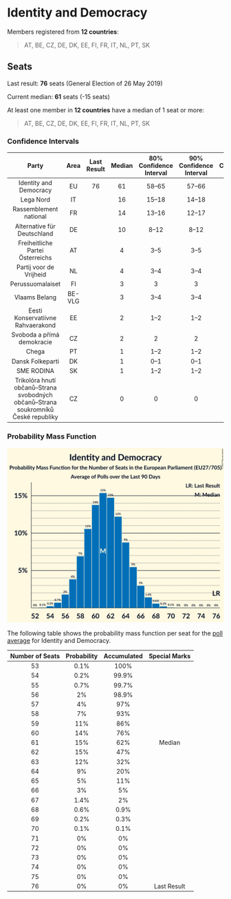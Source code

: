 # Identity and Democracy

Members registered from **12 countries**:

> AT, BE, CZ, DE, DK, EE, FI, FR, IT, NL, PT, SK

## Seats

Last result: **76** seats (General Election of 26 May 2019)

Current median: **61** seats (-15 seats)

At least one member in **12 countries** have a median of 1 seat or more:

> AT, BE, CZ, DE, DK, EE, FI, FR, IT, NL, PT, SK

### Confidence Intervals

| Party | Area | Last Result | Median | 80% Confidence Interval | 90% Confidence Interval | 95% Confidence Interval | 99% Confidence Interval |
|:-----:|:----:|:-----------:|:------:|:-----------------------:|:-----------------------:|:-----------------------:|:-----------------------:|
| Identity and Democracy | EU | 76 | 61 | 58–65 | 57–66 | 56–66 | 55–68 |
| Lega Nord | IT | | 16 | 15–18 | 14–18 | 14–19 | 13–20 |
| Rassemblement national | FR | | 14 | 13–16 | 12–17 | 12–17 | 11–18 |
| Alternative für Deutschland | DE | | 10 | 8–12 | 8–12 | 8–13 | 8–13 |
| Freiheitliche Partei Österreichs | AT | | 4 | 3–5 | 3–5 | 3–5 | 3–5 |
| Partij voor de Vrijheid | NL | | 4 | 3–4 | 3–4 | 3–5 | 3–5 |
| Perussuomalaiset | FI | | 3 | 3 | 3 | 3 | 2–3 |
| Vlaams Belang | BE-VLG | | 3 | 3–4 | 3–4 | 3–4 | 3–4 |
| Eesti Konservatiivne Rahvaerakond | EE | | 2 | 1–2 | 1–2 | 1–2 | 1–2 |
| Svoboda a přímá demokracie | CZ | | 2 | 2 | 2 | 2 | 2 |
| Chega | PT | | 1 | 1–2 | 1–2 | 1–2 | 0–3 |
| Dansk Folkeparti | DK | | 1 | 0–1 | 0–1 | 0–1 | 0–1 |
| SME RODINA | SK | | 1 | 1–2 | 1–2 | 1–2 | 0–2 |
| Trikolóra hnutí občanů–Strana svobodných občanů–Strana soukromníků České republiky | CZ | | 0 | 0 | 0 | 0 | 0 |

### Probability Mass Function

![Graph with seats probability mass function not yet produced](average-2021-12-31-seats-pmf-identityanddemocracy.png "Seats Probability Mass Function")

The following table shows the probability mass function per seat for the [poll average](average-2021-12-31.html) for Identity and Democracy.

| Number of Seats | Probability | Accumulated | Special Marks |
|:---------------:|:-----------:|:-----------:|:-------------:|
| 53 | 0.1% | 100% |  |
| 54 | 0.2% | 99.9% |  |
| 55 | 0.7% | 99.7% |  |
| 56 | 2% | 98.9% |  |
| 57 | 4% | 97% |  |
| 58 | 7% | 93% |  |
| 59 | 11% | 86% |  |
| 60 | 14% | 76% |  |
| 61 | 15% | 62% | Median |
| 62 | 15% | 47% |  |
| 63 | 12% | 32% |  |
| 64 | 9% | 20% |  |
| 65 | 5% | 11% |  |
| 66 | 3% | 5% |  |
| 67 | 1.4% | 2% |  |
| 68 | 0.6% | 0.9% |  |
| 69 | 0.2% | 0.3% |  |
| 70 | 0.1% | 0.1% |  |
| 71 | 0% | 0% |  |
| 72 | 0% | 0% |  |
| 73 | 0% | 0% |  |
| 74 | 0% | 0% |  |
| 75 | 0% | 0% |  |
| 76 | 0% | 0% | Last Result |


